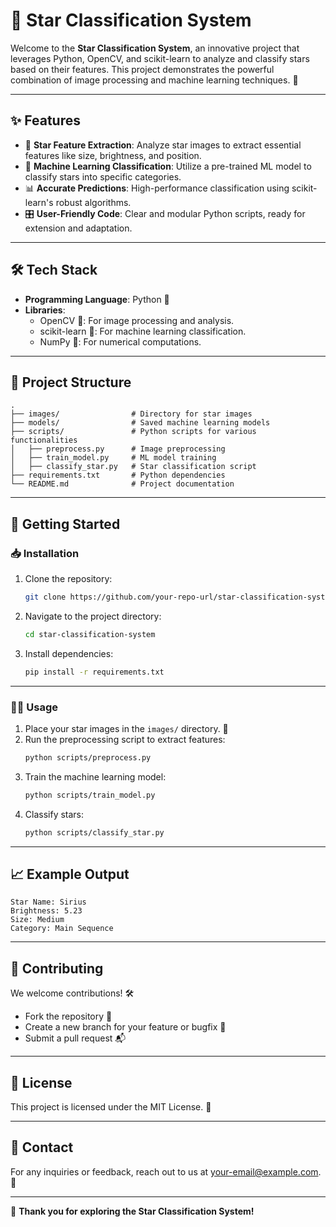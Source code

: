 # 🌌 Star Classification System

Welcome to the **Star Classification System**, an innovative project that leverages Python, OpenCV, and scikit-learn to analyze and classify stars based on their features. This project demonstrates the powerful combination of image processing and machine learning techniques. 🌟

---

## ✨ Features

- 🌠 **Star Feature Extraction**: Analyze star images to extract essential features like size, brightness, and position.
- 🧠 **Machine Learning Classification**: Utilize a pre-trained ML model to classify stars into specific categories.
- 📊 **Accurate Predictions**: High-performance classification using scikit-learn's robust algorithms.
- 🎛 **User-Friendly Code**: Clear and modular Python scripts, ready for extension and adaptation.

---

## 🛠️ Tech Stack

- **Programming Language**: Python 🐍
- **Libraries**:
  - OpenCV 📸: For image processing and analysis.
  - scikit-learn 🤖: For machine learning classification.
  - NumPy 📐: For numerical computations.

---

## 📂 Project Structure

```
.
├── images/                # Directory for star images
├── models/                # Saved machine learning models
├── scripts/               # Python scripts for various functionalities
│   ├── preprocess.py      # Image preprocessing
│   ├── train_model.py     # ML model training
│   ├── classify_star.py   # Star classification script
├── requirements.txt       # Python dependencies
└── README.md              # Project documentation
```

---

## 🚀 Getting Started

### 📥 Installation

1. Clone the repository:
   ```bash
   git clone https://github.com/your-repo-url/star-classification-system.git
   ```

2. Navigate to the project directory:
   ```bash
   cd star-classification-system
   ```

3. Install dependencies:
   ```bash
   pip install -r requirements.txt
   ```

---

### 🧑‍💻 Usage

1. Place your star images in the `images/` directory. 🌌
2. Run the preprocessing script to extract features:
   ```bash
   python scripts/preprocess.py
   ```
3. Train the machine learning model:
   ```bash
   python scripts/train_model.py
   ```
4. Classify stars:
   ```bash
   python scripts/classify_star.py
   ```

---

## 📈 Example Output

```
Star Name: Sirius
Brightness: 5.23
Size: Medium
Category: Main Sequence
```

---

## 🤝 Contributing

We welcome contributions! 🛠️

- Fork the repository 🍴
- Create a new branch for your feature or bugfix 🌿
- Submit a pull request 📬

---

## 📜 License

This project is licensed under the MIT License. 📄

---

## 📧 Contact

For any inquiries or feedback, reach out to us at [your-email@example.com](mailto:sudharakaae7@gmail.com). 💬

---

🌟 **Thank you for exploring the Star Classification System!**

